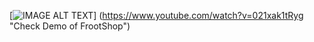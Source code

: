 [![IMAGE ALT TEXT](
    https://img.youtube.com/vi/021xak1tRyg/0.jpg
)]
(https://www.youtube.com/watch?v=021xak1tRyg
"Check Demo of FrootShop")
